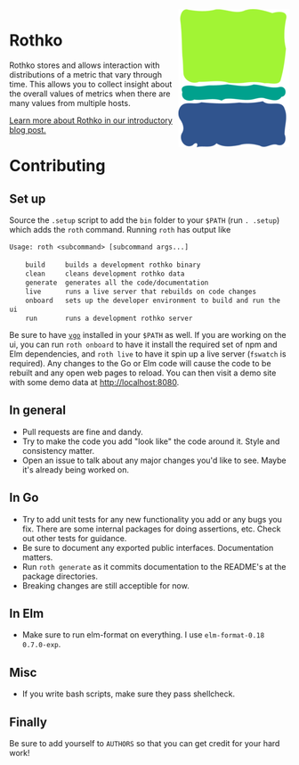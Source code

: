 <img align="right" src="https://raw.githubusercontent.com/vivint/rothko/master/_resources/logo.png">

# Rothko

Rothko stores and allows interaction with distributions of a metric that vary
through time. This allows you to collect insight about the overall values of
metrics when there are many values from multiple hosts.

[Learn more about Rothko in our introductory blog post.](https://innovation.vivint.com/time-series-histograms-with-rothko-observability-for-iot-ce39a09c35fc)

# Contributing

## Set up

Source the `.setup` script to add the `bin` folder to your `$PATH`
(run `. .setup`) which adds the `roth` command. Running `roth` has
output like

```
Usage: roth <subcommand> [subcommand args...]

	build     builds a development rothko binary
	clean     cleans development rothko data
	generate  generates all the code/documentation
	live      runs a live server that rebuilds on code changes
	onboard   sets up the developer environment to build and run the ui
	run       runs a development rothko server
```

Be sure to have [`vgo`](https://research.swtch.com/vgo) installed in your
`$PATH` as well. If you are working on the ui, you can run `roth onboard` to
have it install the required set of npm and Elm dependencies, and `roth live`
to have it spin up a live server (`fswatch` is required). Any changes to the Go
or Elm code will cause the code to be rebuilt and any open web pages to reload.
You can then  visit a demo site with some demo data at
[http://localhost:8080](http://localhost:8080).

## In general

- Pull requests are fine and dandy.
- Try to make the code you add "look like" the code around it. Style and
  consistency matter.
- Open an issue to talk about any major changes you'd like to see. Maybe it's
  already being worked on.

## In Go

- Try to add unit tests for any new functionality you add or any bugs you fix.
  There are some internal packages for doing assertions, etc. Check out other
  tests for guidance.
- Be sure to document any exported public interfaces. Documentation matters.
- Run `roth generate` as it commits documentation to the README's at the
  package directories.
- Breaking changes are still acceptible for now.

## In Elm

- Make sure to run elm-format on everything. I use `elm-format-0.18 0.7.0-exp`.

## Misc

- If you write bash scripts, make sure they pass shellcheck.

## Finally

Be sure to add yourself to `AUTHORS` so that you can get credit for your hard
work!
